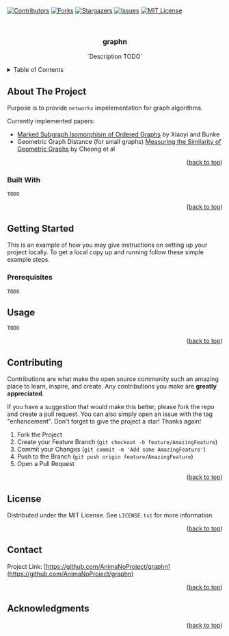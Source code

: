 <div id="top"></div>
<!--
*** Thanks for checking out the Best-README-Template. If you have a suggestion
*** that would make this better, please fork the repo and create a pull request
*** or simply open an issue with the tag "enhancement".
*** Don't forget to give the project a star!
*** Thanks again! Now go create something AMAZING! :D
-->



<!-- PROJECT SHIELDS -->
<!--
*** I'm using markdown "reference style" links for readability.
*** Reference links are enclosed in brackets [ ] instead of parentheses ( ).
*** See the bottom of this document for the declaration of the reference variables
*** for contributors-url, forks-url, etc. This is an optional, concise syntax you may use.
*** https://www.markdownguide.org/basic-syntax/#reference-style-links
-->
[![Contributors][contributors-shield]][contributors-url]
[![Forks][forks-shield]][forks-url]
[![Stargazers][stars-shield]][stars-url]
[![Issues][issues-shield]][issues-url]
[![MIT License][license-shield]][license-url]


<!-- PROJECT LOGO -->
<br />
<div align="center">

<h3 align="center">graphn</h3>

  <p align="center">
    `Description TODO`
    <br />
  </p>
</div>



<!-- TABLE OF CONTENTS -->
<details>
  <summary>Table of Contents</summary>
  <ol>
    <li>
      <a href="#about-the-project">About The Project</a>
      <ul>
        <li><a href="#built-with">Built With</a></li>
      </ul>
    </li>
    <li>
      <a href="#getting-started">Getting Started</a>
      <ul>
        <li><a href="#prerequisites">Prerequisites</a></li>
      </ul>
    </li>
    <li><a href="#usage">Usage</a></li>
    <li><a href="#contributing">Contributing</a></li>
    <li><a href="#license">License</a></li>
    <li><a href="#contact">Contact</a></li>
    <li><a href="#acknowledgments">Acknowledgments</a></li>
  </ol>
</details>



<!-- ABOUT THE PROJECT -->
## About The Project

Purpose is to provide `networkx` impelementation for graph algorithms.

Currently implemented papers:
* [Marked Subgraph Isomorphism of Ordered Graphs](https://link.springer.com/content/pdf/10.1007%2FBFb0033230.pdf) by Xiaoyi and Bunke
* Geometric Graph Distance (for small graphs) [Measuring the Similarity of Geometric Graphs](https://citeseerx.ist.psu.edu/viewdoc/download?doi=10.1.1.206.900&rep=rep1&type=pdf) by Cheong et al
     

<p align="right">(<a href="#top">back to top</a>)</p>


### Built With

`TODO`

<p align="right">(<a href="#top">back to top</a>)</p>



<!-- GETTING STARTED -->
## Getting Started

This is an example of how you may give instructions on setting up your project locally.
To get a local copy up and running follow these simple example steps.

### Prerequisites

`TODO`

<!-- USAGE EXAMPLES -->
## Usage

`TODO`

<p align="right">(<a href="#top">back to top</a>)</p>

<!-- CONTRIBUTING -->
## Contributing

Contributions are what make the open source community such an amazing place to learn, inspire, and create. Any contributions you make are **greatly appreciated**.

If you have a suggestion that would make this better, please fork the repo and create a pull request. You can also simply open an issue with the tag "enhancement".
Don't forget to give the project a star! Thanks again!

1. Fork the Project
2. Create your Feature Branch (`git checkout -b feature/AmazingFeature`)
3. Commit your Changes (`git commit -m 'Add some AmazingFeature'`)
4. Push to the Branch (`git push origin feature/AmazingFeature`)
5. Open a Pull Request

<p align="right">(<a href="#top">back to top</a>)</p>



<!-- LICENSE -->
## License

Distributed under the MIT License. See `LICENSE.txt` for more information.

<p align="right">(<a href="#top">back to top</a>)</p>



<!-- CONTACT -->
## Contact

Project Link: [https://github.com/AnimaNoProject/graphn](https://github.com/AnimaNoProject/graphn)

<p align="right">(<a href="#top">back to top</a>)</p>



<!-- ACKNOWLEDGMENTS -->
## Acknowledgments

<p align="right">(<a href="#top">back to top</a>)</p>



<!-- MARKDOWN LINKS & IMAGES -->
<!-- https://www.markdownguide.org/basic-syntax/#reference-style-links -->
[contributors-shield]: https://img.shields.io/github/contributors/AnimaNoProject/graphn.svg?style=for-the-badge
[contributors-url]: https://github.com/AnimaNoProject/graphn/graphs/contributors
[forks-shield]: https://img.shields.io/github/forks/AnimaNoProject/graphn.svg?style=for-the-badge
[forks-url]: https://github.com/AnimaNoProject/graphn/network/members
[stars-shield]: https://img.shields.io/github/stars/AnimaNoProject/graphn.svg?style=for-the-badge
[stars-url]: https://github.com/AnimaNoProject/graphn/stargazers
[issues-shield]: https://img.shields.io/github/issues/AnimaNoProject/graphn.svg?style=for-the-badge
[issues-url]: https://github.com/AnimaNoProject/graphn/issues
[license-shield]: https://img.shields.io/github/license/AnimaNoProject/graphn.svg?style=for-the-badge
[license-url]: https://github.com/AnimaNoProject/graphn/blob/master/LICENSE.txt

